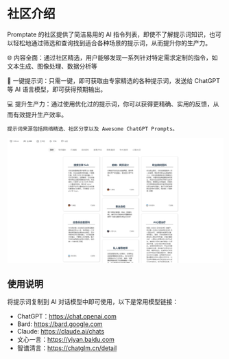 # 社区介绍

Promptate 的社区提供了简洁易用的 AI 指令列表，即使不了解提示词知识，也可以轻松地通过筛选和查询找到适合各种场景的提示词，从而提升你的生产力。

🌐 内容全面：通过社区精选，用户能够发现一系列针对特定需求定制的指令，如文本生成、图像处理、数据分析等

🚀 一键提示词：只需一键，即可获取由专家精选的各种提示词，发送给 ChatGPT 等 AI 语言模型，即可获得预期输出。

💻 提升生产力：通过使用优化过的提示词，你可以获得更精确、实用的反馈，从而有效提升生产效率。

`提示词来源包括网络精选、社区分享以及 Awesome ChatGPT Prompts。`

![Alt text](image.png)

## 使用说明

将提示词复制到 AI 对话模型中即可使用，以下是常用模型链接：

- ChatGPT：https://chat.openai.com
- Bard: https://bard.google.com
- Claude: https://claude.ai/chats
- 文心一言：https://yiyan.baidu.com
- 智谱清言：https://chatglm.cn/detail
